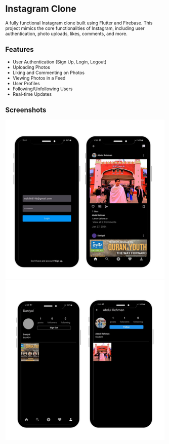 # Instagram Clone

A fully functional Instagram clone built using Flutter and Firebase. This project mimics the core functionalities of Instagram, including user authentication, photo uploads, likes, comments, and more.

## Features

- User Authentication (Sign Up, Login, Logout)
- Uploading Photos
- Liking and Commenting on Photos
- Viewing Photos in a Feed
- User Profiles
- Following/Unfollowing Users
- Real-time Updates

## Screenshots

![Login and Home Screen](assets/1.png)
![Profile](assets/2.png)
 
